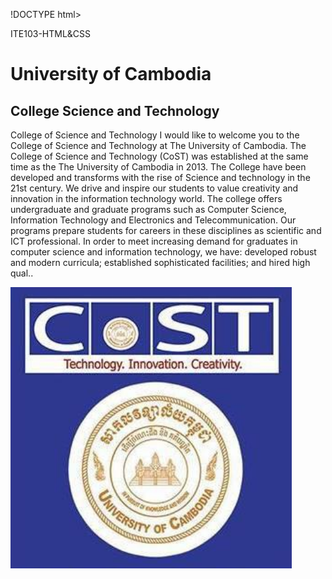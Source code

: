 !DOCTYPE html>
<html>
<head
<title> ITE103-HTML&CSS </title>
</head>

<body>
<h1> University of Cambodia </h1>
<h2>    College Science and Technology </h2>
<p> College of Science and Technology I would like to welcome you to the College of Science and Technology at The University of Cambodia. The College of Science and Technology (CoST) was established at the same time as the The University of Cambodia in 2013. The College have been developed and transforms with the rise of Science and technology in the 21st century. We drive and inspire our students to value creativity and innovation in the information technology world. The college offers undergraduate and graduate programs such as Computer Science, Information Technology and Electronics and Telecommunication. Our programs prepare students for careers in these disciplines as scientific and ICT professional. In order to meet increasing demand for graduates in computer science and information technology, we have: developed robust and modern curricula; established sophisticated facilities; and hired high qual..
 </p>
  <body>
<img src="UC.jpg" alt="ITE103" width="450" height="450">
</Html>

